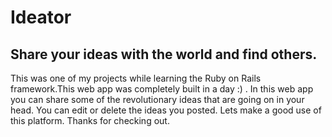 # Ideator 

## Share your ideas with the world and find others.

This was one of my projects while learning the Ruby on Rails framework.This web app was completely built in a day :) . In this web app you can share some of the revolutionary ideas that are going on in your head. You can edit or delete the ideas you posted. Lets make a good use of this platform. Thanks for checking out. 
